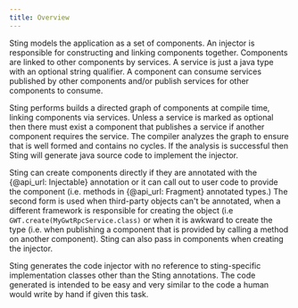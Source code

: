 ```yaml
---
title: Overview
---
```


Sting models the application as a set of components. An injector is responsible for constructing
and linking components together. Components are linked to other components by services. A service
is just a java type with an optional string qualifier. A component can consume services published
by other components and/or publish services for other components to consume.

Sting performs builds a directed graph of components at compile time, linking components via services.
Unless a service is marked as optional then there must exist a component that publishes a service
if another component requires the service. The compiler analyzes the graph to ensure that is well
formed and contains no cycles. If the analysis is successful then Sting will generate java source
code to implement the injector.

Sting can create components directly if they are annotated with the {@api_url: Injectable} annotation
or it can call out to user code to provide the component (i.e. methods in {@api_url: Fragment} annotated
types.) The second form is used when third-party objects can't be annotated, when a different framework is
responsible for creating the object (i.e `GWT.create(MyGwtRpcService.class)` or when it is awkward to
create the type (i.e. when publishing a component that is provided by calling a method on another
component). Sting can also pass in components when creating the injector.

Sting generates the code injector with no reference to sting-specific implementation classes other than
the Sting annotations. The code generated is intended to be easy and very similar to the code a human
would write by hand if given this task.

